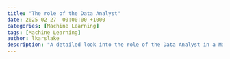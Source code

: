 ```yaml
---
title: "The role of the Data Analyst"
date: 2025-02-27  00:00:00 +1000
categories: [Machine Learning]
tags: [Machine Learning]
author: lkarslake
description: "A detailed look into the role of the Data Analyst in a Machine Learning Pipeline"
---
```

